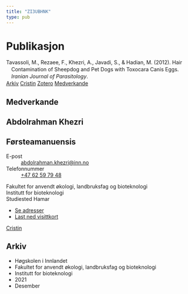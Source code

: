 ```yaml
---
title: "ZI3UBHNK"
type: pub
---
```

<h1>Publikasjon</h1>
<article id="csl-bib-container-ZI3UBHNK" class="csl-bib-container">
  <div class="csl-bib-body" style="line-height: 1.35; padding-left: 1em; text-indent:-1em;">
  <div class="csl-entry">Tavassoli, M., Rezaee, F., Khezri, A., Javadi, S., &amp; Hadian, M. (2012). Hair Contamination of Sheepdog and Pet Dogs with Toxocara Canis Eggs. <i>Iranian Journal of Parasitology</i>.</div>
</div>
  <div class="csl-bib-buttons">
    <a href="#taxonomy-article-ZI3UBHNK" class="csl-bib-button">Arkiv</a>
    <a href="https://app.cristin.no/results/show.jsf?id=1965736" alt="Cristin URL" class="csl-bib-button">Cristin</a>
    <a href="http://zotero.org/groups/5402882/items/ZI3UBHNK" alt="Zotero URL" class="csl-bib-button">Zotero</a>
    <a href="#contributors-article-ZI3UBHNK" class="csl-bib-button">Medverkande</a>
  </div>
  <div id="csl-bib-meta-container-ZI3UBHNK"></div>
</article>
<div id="csl-bib-meta-ZI3UBHNK" class="csl-bib-meta">
  <article id="contributors-article-ZI3UBHNK" class="contributors-article">
    <h1>Medverkande</h1>
    <div class="personas"> <div class="vrtx-hinn-person-card"> <div class="photo"> <i class="lar la-user-circle missing-person"></i> </div> <div class="info"> <hgroup><h1>Abdolrahman Khezri</h1> <h2>Førsteamanuensis</h2> </hgroup><dl> <dt>E-post</dt> <dd> <a href="mailto:abdolrahman.khezri@inn.no">abdolrahman.khezri@inn.no</a> </dd> <dt>Telefonnummer</dt> <dd><a href="tel:+4762597948"> +47 62 59 79 48 </a></dd> </dl> <p> Fakultet for anvendt økologi, landbruksfag og bioteknologi<br> Institutt for bioteknologi<br> Studiested Hamar </p> <ul class="vrtx-hinn-links"> <li><a href="https://www.inn.no/finn-en-ansatt/abdolrahman-khezri.html#vrtx-hinn-addresses">Se adresser</a></li> <li><a href="https://www.inn.no/finn-en-ansatt/abdolrahman-khezri.html?vrtx=vcf">Last ned visittkort</a></li> </ul> </div> </div> <a href="https://app.cristin.no/persons/show.jsf?id=653469" alt="Cristin URL" class="personas-cristin">Cristin</a> </div>
  </article>
  <article id="taxonomy-article-ZI3UBHNK" class="taxonomy-article">
    <h1>Arkiv</h1>
    <ul>
      <li>Høgskolen i Innlandet</li>
      <li>Fakultet for anvendt økologi, landbruksfag og bioteknologi</li>
      <li>Institutt for bioteknologi</li>
      <li>2021</li>
      <li>Desember</li>
    </ul>
  </article>
</div>
